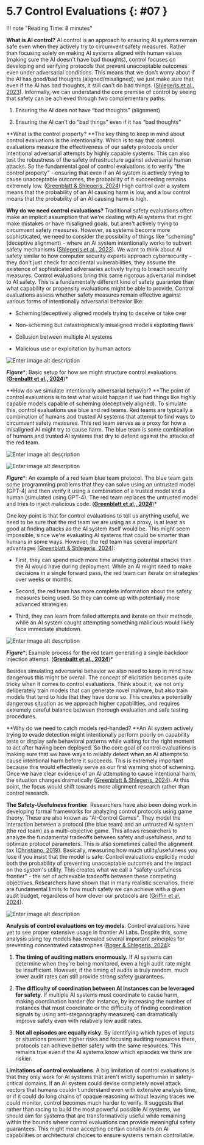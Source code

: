 # 5.7 Control Evaluations {: #07 }
!!! note "Reading Time: 8 minutes" 

**What is AI control?** AI control is an approach to ensuring AI systems remain safe even when they actively try to circumvent safety measures. Rather than focusing solely on making AI systems aligned with human values (making sure the AI doesn't have bad thoughts), control focuses on developing and verifying protocols that prevent unacceptable outcomes even under adversarial conditions. This means that we don't worry about if the AI has good/bad thoughts (aligned/misaligned), we just make sure that even if the AI has bad thoughts, it still can't do bad things. ([Shlegeris et al., 2023](https://arxiv.org/abs/2312.06942)). Informally, we can understand the core premise of control by seeing that safety can be achieved through two complementary paths:

1. Ensuring the AI does not have “bad thoughts” (alignment)

2. Ensuring the AI can’t do “bad things” even if it has “bad thoughts”

**What is the control property? **The key thing to keep in mind about control evaluations is the intentionality. Which is to say that control evaluations measure the effectiveness of our safety protocols under intentional adversarial attempts by highly capable systems. This can also test the robustness of the safety infrastructure against adversarial human attacks. So the fundamental goal of control evaluations is to verify "the control property" - ensuring that even if an AI system is actively trying to cause unacceptable outcomes, the probability of it succeeding remains extremely low. ([Greenblatt & Shlegeris, 2024](https://www.alignmentforum.org/s/PC3yJgdKvk8kzqZyA/p/kcKrE9mzEHrdqtDpE)) High control over a system means that the probability of an AI causing harm is low, and a low control means that the probability of an AI causing harm is high.

**Why do we need control evaluations?** Traditional safety evaluations often make an implicit assumption that we're dealing with AI systems that might make mistakes or have misaligned goals, but aren't actively trying to circumvent safety measures. However, as systems become more sophisticated, we need to consider the possibility of things like "scheming" (deceptive alignment) - where an AI system intentionally works to subvert safety mechanisms ([Shlegeris et al., 2023](https://arxiv.org/abs/2312.06942)). We want to think about AI safety similar to how computer security experts approach cybersecurity - they don't just check for accidental vulnerabilities, they assume the existence of sophisticated adversaries actively trying to breach security measures. Control evaluations bring this same rigorous adversarial mindset to AI safety. This is a fundamentally different kind of safety guarantee than what capability or propensity evaluations might be able to provide. Control evaluations assess whether safety measures remain effective against various forms of intentionally adversarial behavior like:

- Scheming/deceptively aligned models trying to deceive or take over

- Non-scheming but catastrophically misaligned models exploiting flaws

- Collusion between multiple AI systems

- Malicious use or exploitation by human actors

![Enter image alt description](Images/xuq_Image_25.png)

***Figure****: Basic setup for how we might structure control evaluations. (**[Grenbaltt et al., 2024](https://arxiv.org/pdf/2312.06942.pdf)**)*

**How do we simulate intentionally adversarial behavior? **The point of control evaluations is to test what would happen if we had things like highly capable models capable of scheming (deceptively aligned). To simulate this, control evaluations use blue and red teams. Red teams are typically a combination of humans and trusted AI systems that attempt to find ways to circumvent safety measures. This red team serves as a proxy for how a misaligned AI might try to cause harm. The blue team is some combination of humans and trusted AI systems that dry to defend against the attacks of the red team.

![Enter image alt description](Images/mOz_Image_26.png)

![Enter image alt description](Images/SOg_Image_27.png)

***Figure****: An example of a red team blue team protocol. The blue team gets some programming problems that they can solve using an untrusted model (GPT-4) and then verify it using a combination of a trusted model and a human (simulated using GPT-4). The red team replaces the untrusted model and tries to inject malicious code. (**[Greenblatt et al., 2024](https://arxiv.org/pdf/2312.06942.pdf)**)*

One key point is that for control evaluations to tell us anything useful, we need to be sure that the red team we are using as a proxy, is at least as good at finding attacks as the AI system itself would be. This might seem impossible, since we're evaluating AI systems that could be smarter than humans in some ways. However, the red team has several important advantages ([Greenblatt & Shlegeris, 2024](https://www.alignmentforum.org/s/PC3yJgdKvk8kzqZyA/p/kcKrE9mzEHrdqtDpE)):

- First, they can spend much more time analyzing potential attacks than the AI would have during deployment. While an AI might need to make decisions in a single forward pass, the red team can iterate on strategies over weeks or months.

- Second, the red team has more complete information about the safety measures being used. So they can come up with potentially more advanced strategies.

- Third, they can learn from failed attempts and iterate on their methods, while an AI system caught attempting something malicious would likely face immediate shutdown.

![Enter image alt description](Images/uaC_Image_28.png)

***Figure****: Example process for the red team generating a single backdoor injection attempt. (**[Grenbaltt et al., 2024](https://arxiv.org/pdf/2312.06942.pdf)**)*

Besides simulating adversarial behavior we also need to keep in mind how dangerous this might be overall. The concept of elicitation becomes quite tricky when it comes to control evaluations. Think about it, we not only deliberately train models that can generate novel malware, but also train models that tend to hide that they have done so. This creates a potentially dangerous situation as we approach higher capabilities, and requires extremely careful balance between thorough evaluation and safe testing procedures.

**Why do we need to catch models red-handed? **An AI system actively trying to evade detection might intentionally perform poorly on capability tests or display safe behavioral patterns while waiting for the right moment to act after having been deployed. So the core goal of control evaluations is making sure that we have ways to reliably detect when an AI attempts to cause intentional harm before it succeeds. This is extremely important because this would effectively serve as our first warning shot of scheming. Once we have clear evidence of an AI attempting to cause intentional harm, the situation changes dramatically ([Greenblatt & Shlegeris, 2024](https://www.alignmentforum.org/s/PC3yJgdKvk8kzqZyA/p/i2nmBfCXnadeGmhzW)). At this point, the focus would shift towards more alignment research rather than control research.

**The Safety-Usefulness frontier**. Researchers have also been doing work in developing formal frameworks for analyzing control protocols using game theory. These are also known as "AI-Control Games". They model the interaction between a protocol (the blue team) and an untrusted AI system (the red team) as a multi-objective game. This allows researchers to analyze the fundamental tradeoffs between safety and usefulness, and to optimize protocol parameters. This is also sometimes called the alignment tax ([Christiano, 2019](https://www.effectivealtruism.org/articles/paul-christiano-current-work-in-ai-alignment)). Basically, measuring how much utility/usefulness you lose if you insist that the model is safe. Control evaluations explicitly model both the probability of preventing unacceptable outcomes and the impact on the system's utility. This creates what we call a "safety-usefulness frontier" - the set of achievable tradeoffs between these competing objectives. Researchers have shown that in many realistic scenarios, there are fundamental limits to how much safety we can achieve with a given audit budget, regardless of how clever our protocols are ([Griffin et al, 2024](https://arxiv.org/abs/2409.07985v1)).

![Enter image alt description](Images/9mR_Image_29.png)

**Analysis of control evaluations on toy models**. Control evaluations have yet to see proper extensive usage in frontier AI Labs. Despite this, some analysis using toy models has revealed several important principles for preventing concentrated catastrophes ([Roger & Shlegeris, 2024](https://www.alignmentforum.org/posts/MDeGts4Aw9DktCkXw/toy-models-of-ai-control-for-concentrated-catastrophe)):

1. **The timing of auditing matters enormously.** If AI systems can determine when they're being monitored, even a high audit rate might be insufficient. However, if the timing of audits is truly random, much lower audit rates can still provide strong safety guarantees.

2. **The difficulty of coordination between AI instances can be leveraged for safety**. If multiple AI systems must coordinate to cause harm, making coordination harder (for instance, by increasing the number of instances that must coordinate or the difficulty of finding coordination signals by using anti-steganography measures) can dramatically improve safety even with relatively low audit rates.

3. **Not all episodes are equally risky.** By identifying which types of inputs or situations present higher risks and focusing auditing resources there, protocols can achieve better safety with the same resources. This remains true even if the AI systems know which episodes we think are riskier.

**Limitations of control evaluations**. A big limitation of control evaluations is that they only work for AI systems that aren't wildly superhuman in safety-critical domains. If an AI system could devise completely novel attack vectors that humans couldn't understand even with extensive analysis time, or if it could do long chains of opaque reasoning without leaving traces we could monitor, control becomes much harder to verify. It suggests that rather than racing to build the most powerful possible AI systems, we should aim for systems that are transformatively useful while remaining within the bounds where control evaluations can provide meaningful safety guarantees. This might mean accepting certain constraints on AI capabilities or architectural choices to ensure systems remain controllable.